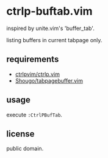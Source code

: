 # ctrlp-buftab.vim

inspired by unite.vim's 'buffer\_tab'.

listing buffers in current tabpage only.

## requirements

* [ctrlpvim/ctrlp.vim](https://github.com/ctrlpvim/ctrlp.vim)
* [Shougo/tabpagebuffer.vim](https://github.com/Shougo/tabpagebuffer.vim)

## usage

execute `:CtrlPBufTab`.

## license

public domain.
